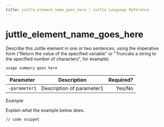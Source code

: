 ```yaml
---
title: juttle_element_name_goes_here | Juttle Language Reference
---
```


juttle_element_name_goes_here 
=================================

Describe this Juttle element in one or two sentences, using the
imperative form ("Return the value of the specified variable" or
"Truncate a string to the specified number of characters", for example).

``` 
usage summary goes here
```

Parameter  |  Description  |  Required?
---------- | ------------- | ---------:
`-parameter1`  | Description of parameter1  |  Yes/No

_Example_ 

Explain what the example below does.

```
// code snippet
```

